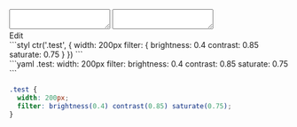 <div data-size="180" class="code-cont" data-example="filter-object">
    <div class="code">
        <div class="code-wrap">
            <textarea id="stylus"></textarea>
            <textarea id="css"></textarea>
            <div class="edit-code">
                <span>Edit</span>
            </div>
        </div>
    </div>
</div>


<div data-size="180" data-examples="stylus"></div>
```styl
ctr('.test', {
  width: 200px
  filter: {
    brightness: 0.4
    contrast: 0.85
    saturate: 0.75
  }
})
```

<div data-size="180" data-examples="yaml"></div>
```yaml
.test:
  width: 200px
  filter:
    brightness: 0.4
    contrast: 0.85
    saturate: 0.75
```

```css
.test {
  width: 200px;
  filter: brightness(0.4) contrast(0.85) saturate(0.75);
}
```
<div class="cf"></div>
